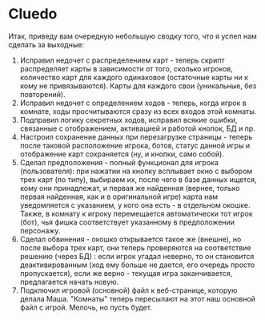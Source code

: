 # Cluedo

Итак, приведу вам очередную небольшую сводку того, что я успел нам сделать за выходные:

1. Исправил недочет с распределением карт - теперь скрипт распределяет карты в зависимости от того, сколько игроков, количество карт для каждого одинаковое (остаточные карты ни к кому не привязываются). Карты для каждого свои (уникальные, без повторений). 
2. Исправил недочет с определением ходов - теперь, когда игрок в комнате, ходы просчитываются сразу из всех входов этой комнаты. 
3. Подправил логику секретных ходов, исправил всякие ошибки, связанные с отображением, активацией и работой кнопок, БД и пр. 
4. Настроил сохранение данных при перезагрузке страницы - теперь после таковой расположение игрока, ботов, статус данной игры и отображение карт сохраняется (ну, и кнопки, само собой). 
5. Сделал предположения - полный функционал для игрока (пользователя): при нажатии на кнопку всплывает окно с выбором трех карт (по типу), выбираем их, после чего в базе данных ищется, кому они принадлежат, и первая же найденная (вернее, только первая найденная, как и в оригинальной игре) карта нам уведомляется с указанием, у кого она есть - в отдельном окошке. Также, в комнату к игроку перемещается автоматически тот игрок (бот), чья фишка соответствует указанному в предположении персонажу. 
6. Сделал обвинения - окошко открывается такое же (внешне), но после выбора трех карт, они теперь проверяются на соответствие решению (через БД) : если игрок угадал неверно, то он становится деактивированным (ход ему больше не дается, его очередь просто пропускается), если же верно - текущая игра заканчивается, предлагается начать новую. 
7. Подключил игровой (основной) файл к веб-странице, которую делала Маша. "Комнаты" теперь пересылают на этот наш основной файл с игрой. Мелочь, но пусть будет.
